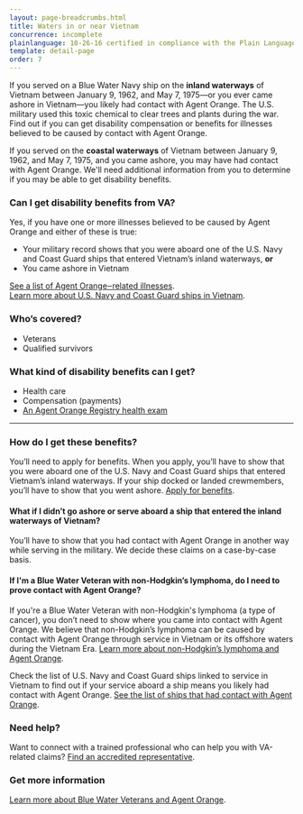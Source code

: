 ```yaml
---
layout: page-breadcrumbs.html
title: Waters in or near Vietnam
concurrence: incomplete
plainlanguage: 10-26-16 certified in compliance with the Plain Language Act
template: detail-page
order: 7
---
```


<div class="va-introtext">

If you served on a Blue Water Navy ship on the **inland waterways** of Vietnam between January 9, 1962, and May 7, 1975—or you ever came ashore in Vietnam—you likely had contact with Agent Orange. The U.S. military used this toxic chemical to clear trees and plants during the war. Find out if you can get disability compensation or benefits for illnesses believed to be caused by contact with Agent Orange. 

If you served on the **coastal waterways** of Vietnam between January 9, 1962, and May 7, 1975, and you came ashore, you may have had contact with Agent Orange. We'll need additional information from you to determine if you may be able to get disability benefits. 

</div>

<div class="feature" markdown="1">

### Can I get disability benefits from VA?

Yes, if you have one or more illnesses believed to be caused by Agent Orange and either of these is true:
- Your military record shows that you were aboard one of the U.S. Navy and Coast Guard ships that entered Vietnam’s inland waterways, **or**
- You came ashore in Vietnam

[See a list of Agent Orange‒related illnesses](/disability-benefits/conditions/exposure-to-hazardous-materials/agent-orange/diseases/). <br>
[Learn more about U.S. Navy and Coast Guard ships in Vietnam](http://www.publichealth.va.gov/exposures/agentorange/shiplist/index.asp).

### Who’s covered?

- Veterans
- Qualified survivors
</div>

### What kind of disability benefits can I get?

- Health care
- Compensation (payments)
- [An Agent Orange Registry health exam](/disability-benefits/conditions/exposure-to-hazardous-materials/agent-orange/registry-health-exam/)

-----

### How do I get these benefits?

You’ll need to apply for benefits. When you apply, you’ll have to show that you were aboard one of the U.S. Navy and Coast Guard ships that entered Vietnam’s inland waterways. If your ship docked or landed crewmembers, you’ll have to show that you went ashore. [Apply for benefits](/disability-benefits/apply/).

#### What if I didn’t go ashore or serve aboard a ship that entered the inland waterways of Vietnam? 

You’ll have to show that you had contact with Agent Orange in another way while serving in the military. We decide these claims on a case-by-case basis. 

#### If I'm a Blue Water Veteran with non-Hodgkin’s lymphoma, do I need to prove contact with Agent Orange? 

If you're a Blue Water Veteran with non-Hodgkin's lymphoma (a type of cancer), you don’t need to show where you came into contact with Agent Orange. We believe that non-Hodgkin’s lymphoma can be caused by contact with Agent Orange through service in Vietnam or its offshore waters during the Vietnam Era. [Learn more about non-Hodgkin’s lymphoma and Agent Orange](/disability-benefits/conditions/exposure-to-hazardous-materials/agent-orange/non-hodgkins/).

Check the list of U.S. Navy and Coast Guard ships linked to service in Vietnam to find out if your service aboard a ship means you likely had contact with Agent Orange. [See the list of ships that had contact with Agent Orange](http://www.publichealth.va.gov/exposures/agentorange/shiplist/list.asp).

### Need help?
Want to connect with a trained professional who can help you with VA-related claims? [Find an accredited representative](/disability-benefits/apply/help/).

### Get more information
[Learn more about Blue Water Veterans and Agent Orange](http://www.publichealth.va.gov/exposures/agentorange/locations/blue-water-veterans.asp#sthash.Srfgf1kO.dpuf).

